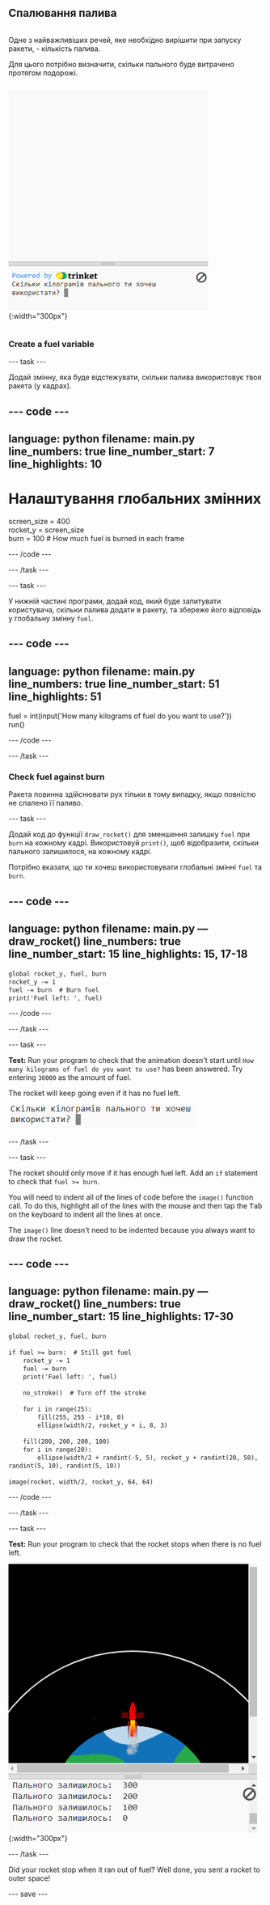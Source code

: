 ## Спалювання палива

<div style="display: flex; flex-wrap: wrap">
<div style="flex-basis: 200px; flex-grow: 1; margin-right: 15px;">

Одне з найважливіших речей, яке необхідно вирішити при запуску ракети, - кількість палива. 

Для цього потрібно визначити, скільки пального буде витрачено протягом подорожі.
</div>

![Питання в області виводу про те, скільки потрібно палива.](images/burn_question_full.png){:width="300px"}

</div>

### Create a fuel variable

--- task ---

Додай змінну, яка буде відстежувати, скільки палива використовує твоя ракета (у кадрах).

--- code ---
---
language: python filename: main.py line_numbers: true line_number_start: 7
line_highlights: 10
---

# Налаштування глобальних змінних
screen_size = 400   
rocket_y = screen_size  
burn = 100  # How much fuel is burned in each frame

--- /code ---

--- /task ---


--- task ---

У нижній частині програми, додай код, який буде запитувати користувача, скільки палива додати в ракету, та збереже його відповідь у глобальну змінну `fuel`.

--- code ---
---
language: python filename: main.py line_numbers: true line_number_start: 51
line_highlights: 51
---

fuel = int(input('How many kilograms of fuel do you want to use?'))   
run()

--- /code ---

--- /task ---

### Check fuel against burn

Ракета повинна здійснювати рух тільки в тому випадку, якщо повністю не спалено її паливо.

--- task ---

Додай код до функції `draw_rocket()` для зменшення залишку `fuel` при `burn` на кожному кадрі. Використовуй `print()`, щоб відобразити, скільки пального залишилося, на кожному кадрі.

Потрібно вказати, що ти хочеш використовувати глобальні змінні `fuel` та `burn`.

--- code ---
---
language: python filename: main.py — draw_rocket() line_numbers: true line_number_start: 15
line_highlights: 15, 17-18
---

    global rocket_y, fuel, burn   
    rocket_y -= 1   
    fuel -= burn  # Burn fuel   
    print('Fuel left: ', fuel)

--- /code ---

--- /task ---

--- task ---

**Test:** Run your program to check that the animation doesn't start until `How many kilograms of fuel do you want to use?` has been answered. Try entering `30000` as the amount of fuel.

The rocket will keep going even if it has no fuel left.

![The program with a question in the output area asking how much fuel is required.](images/burn_question.png)

--- /task ---

--- task ---

The rocket should only move if it has enough fuel left. Add an `if` statement to check that `fuel >= burn`.

You will need to indent all of the lines of code before the `image()` function call. To do this, highlight all of the lines with the mouse and then tap the <kbd>Tab</kbd> on the keyboard to indent all the lines at once.

The `image()` line doesn't need to be indented because you always want to draw the rocket.

--- code ---
---
language: python filename: main.py — draw_rocket() line_numbers: true line_number_start: 15
line_highlights: 17-30
---

    global rocket_y, fuel, burn  
    
    if fuel >= burn:  # Still got fuel   
        rocket_y -= 1   
        fuel -= burn   
        print('Fuel left: ', fuel)   
    
        no_stroke()  # Turn off the stroke   
    
        for i in range(25):   
            fill(255, 255 - i*10, 0)   
            ellipse(width/2, rocket_y + i, 8, 3)    
    
        fill(200, 200, 200, 100)   
        for i in range(20):   
            ellipse(width/2 + randint(-5, 5), rocket_y + randint(20, 50), randint(5, 10), randint(5, 10))   
    
    image(rocket, width/2, rocket_y, 64, 64)

--- /code ---

--- /task ---

--- task ---

**Test:** Run your program to check that the rocket stops when there is no fuel left.

![Image of a rocket in the middle of the screen with the statement 'Fuel left: 0'.](images/burn_empty.png){:width="300px"}

--- /task ---

Did your rocket stop when it ran out of fuel? Well done, you sent a rocket to outer space!

--- save ---

